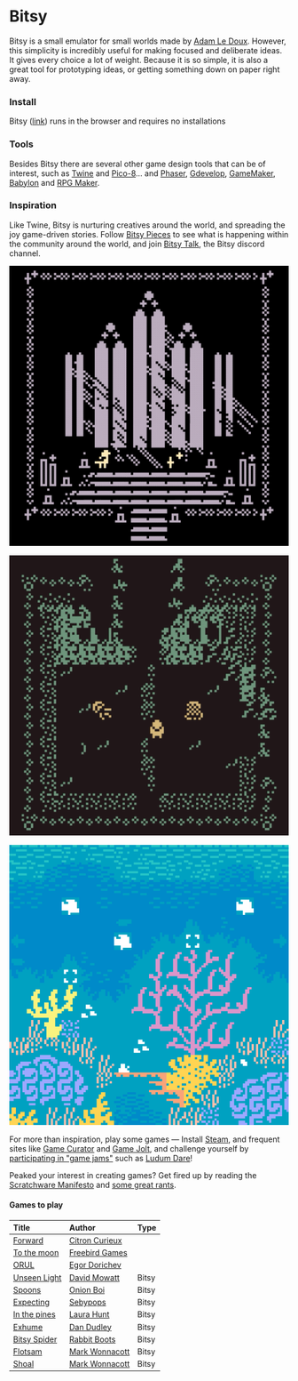 # Bitsy

Bitsy is a small emulator for small worlds made by [Adam Le Doux](https://twitter.com/adamledoux). However, this simplicity is incredibly useful for making focused and deliberate ideas. It gives every choice a lot of weight. Because it is so simple, it is also a great tool for prototyping ideas, or getting something down on paper right away. 

### Install

Bitsy \([link](http://ledoux.io/bitsy/editor.html)\) runs in the browser and requires no installations

### Tools

Besides Bitsy there are several other game design tools that can be of interest, such as [Twine](https://twinery.org/) and [Pico-8](https://www.lexaloffle.com/pico-8.php)… and [Phaser](https://phaser.io/), [Gdevelop](https://gdevelop-app.com/), [GameMaker](https://www.yoyogames.com/), [Babylon](https://www.babylonjs.com/games/) and [RPG Maker](https://en.wikipedia.org/wiki/RPG_Maker).

### Inspiration

Like Twine, Bitsy is nurturing creatives around the world, and spreading the joy game-driven stories. Follow [Bitsy Pieces](https://twitter.com/bitsypcs) to see what is happening within the community around the world, and join [Bitsy Talk](https://discordapp.com/invite/9rAjhtr), the Bitsy discord channel. 

![Novena by Cecile Richard \(https://haraiva.itch.io/novena\)](../../../.gitbook/assets/novena%20%281%29.gif)

![Depths by Marc Wonnacott \(https://candle.itch.io/depths\)](../../../.gitbook/assets/depths.gif)

![The Fever by AYolland \(https://ayolland.itch.io/fever\)](../../../.gitbook/assets/bitsy-thefever.gif)

For more than inspiration, play some games — Install [Steam](https://store.steampowered.com/), and frequent sites like [Game Curator](https://game-curator.com/) and [Game Jolt](https://gamejolt.com/), and challenge yourself by [participating in  "game jams"](https://itch.io/jam/) such as [Ludum Dare](https://ldjam.com/)!

Peaked your interest in creating games? Get fired up by reading the [Scratchware Manifesto](http://homeoftheunderdogs.net/scratch.php) and [some great rants](https://voec.itch.io/zineszineszines).

#### Games to play

| Title | Author | Type |
| :--- | :--- | :--- |
| [Forward](https://citron-curieux.itch.io/forward) | [Citron Curieux](https://citron-curieux.itch.io/) |  |
| [To the moon](https://freebirdgames.com/to_the_moon/) | [Freebird Games](https://freebirdgames.com/) |  |
| [ORUL](https://egordorichev.itch.io/orul) | [Egor Dorichev](https://egordorichev.itch.io/) |  |
| [Unseen Light](https://ducklingsmith.itch.io/the-unseen-light) | [David Mowatt](https://ducklingsmith.itch.io/) | Bitsy |
| [Spoons](https://le-onionboi.itch.io/spoons) | [Onion Boi](https://le-onionboi.itch.io/) | Bitsy |
| [Expecting](https://sebypops.itch.io/expecting) | [Sebypops](https://sebypops.itch.io/) | Bitsy |
| [In the pines](https://laurahunt.itch.io/in-the-pines) | [Laura Hunt](https://laurahunt.itch.io/) | Bitsy |
| [Exhume](https://batgut.itch.io/exhume) | [Dan Dudley](https://batgut.itch.io/) | Bitsy |
| [Bitsy Spider](https://rabbitboots.itch.io/bitsy-spider) | [Rabbit Boots](https://rabbitboots.itch.io/) | Bitsy |
| [Flotsam](https://candle.itch.io/flotsam) | [Mark Wonnacott](https://candle.itch.io/) | Bitsy |
| [Shoal](https://candle.itch.io/shoal) | [Mark Wonnacott](https://candle.itch.io/) | Bitsy |

### 


